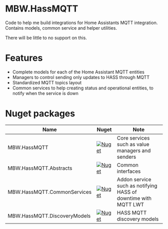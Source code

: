 # MBW.HassMQTT

Code to help me build integrations for Home Assistants MQTT integration. Contains models, common service and helper utilities.

There will be little to no support on this.

# Features

* Complete models for each of the Home Assistant MQTT entities
* Managers to control sending only updates to HASS through MQTT
* Standardized MQTT topics layout
* Common services to help creating status and operational entities, to notify when the service is down

# Nuget packages

| Name | Nuget | Note |
|---|---|---|
| MBW.HassMQTT | [![Nuget](https://img.shields.io/nuget/v/MBW.HassMQTT)](https://www.nuget.org/packages/MBW.HassMQTT/) | Core services such as value managers and senders |
| MBW.HassMQTT.Abstracts | [![Nuget](https://img.shields.io/nuget/v/MBW.HassMQTT.Abstracts)](https://www.nuget.org/packages/MBW.HassMQTT.Abstracts/) | Common interfaces |
| MBW.HassMQTT.CommonServices | [![Nuget](https://img.shields.io/nuget/v/MBW.HassMQTT.CommonServices)](https://www.nuget.org/packages/MBW.HassMQTT.CommonServices/) | Addon service such as notifying HASS of downtime with MQTT LWT |
| MBW.HassMQTT.DiscoveryModels | [![Nuget](https://img.shields.io/nuget/v/MBW.HassMQTT.DiscoveryModels)](https://www.nuget.org/packages/MBW.HassMQTT.DiscoveryModels/) | HASS MQTT discovery models |
